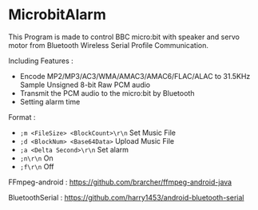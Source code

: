 # MicrobitAlarm

This Program is made to control BBC micro:bit with speaker and servo motor from Bluetooth Wireless Serial Profile Communication.

Including Features :
* Encode MP2/MP3/AC3/WMA/AMAC3/AMAC6/FLAC/ALAC to 31.5KHz Sample Unsigned 8-bit Raw PCM audio
* Transmit the PCM audio to the micro:bit by Bluetooth 
* Setting alarm time

Format :
* `;m <FileSize> <BlockCount>\r\n` Set Music File
* `;d <BlockNum> <Base64Data>` Upload Music File
* `;a <Delta Second>\r\n` Set alarm
* `;n\r\n` On
* `;f\r\n` Off


FFmpeg-android : https://github.com/brarcher/ffmpeg-android-java

BluetoothSerial : https://github.com/harry1453/android-bluetooth-serial
